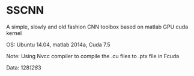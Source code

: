# SSCNN
A simple, slowly and old fashion CNN toolbox based on matlab GPU cuda kernel

OS: Ubuntu 14.04, matlab 2014a, Cuda 7.5

Note: Using Nvcc compiler to compile the .cu files to .ptx file in Fcuda

Data: 128*128*3
